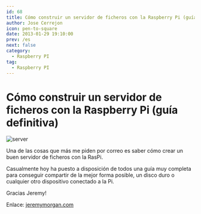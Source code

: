 ```yaml
---
id: 68
title: Cómo construir un servidor de ficheros con la Raspberry Pi (guía definitiva)
author: Jose Cerrejon
icon: pen-to-square
date: 2013-01-29 19:10:00
prev: /es
next: false
category:
  - Raspberry PI
tag:
  - Raspberry PI
---
```


# Cómo construir un servidor de ficheros con la Raspberry Pi (guía definitiva)

![server](/images/server.jpg)

Una de las cosas que más me piden por correo es saber cómo crear un buen servidor de ficheros con la RasPi.

Casualmente hoy ha puesto a disposición de todos una guía muy completa para conseguir compartir de la mejor forma posible, un disco duro o cualquier otro dispositivo conectado a la Pi.

Gracias Jeremy!

Enlace: [jeremymorgan.com](http://www.jeremymorgan.com/tutorials/raspberry-pi/how-to-raspberry-pi-file-server/)